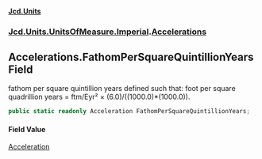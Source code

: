 #### [Jcd.Units](index 'index')
### [Jcd.Units.UnitsOfMeasure.Imperial](Jcd.Units.UnitsOfMeasure.Imperial 'Jcd.Units.UnitsOfMeasure.Imperial').[Accelerations](Accelerations 'Jcd.Units.UnitsOfMeasure.Imperial.Accelerations')

## Accelerations.FathomPerSquareQuintillionYears Field

fathom per square quintillion years defined such that: foot per square quadrillion years = ftm/Eyr² ×
(6.0)/((1000.0)*(1000.0)).

```csharp
public static readonly Acceleration FathomPerSquareQuintillionYears;
```

#### Field Value
[Acceleration](Acceleration 'Jcd.Units.UnitTypes.Acceleration')